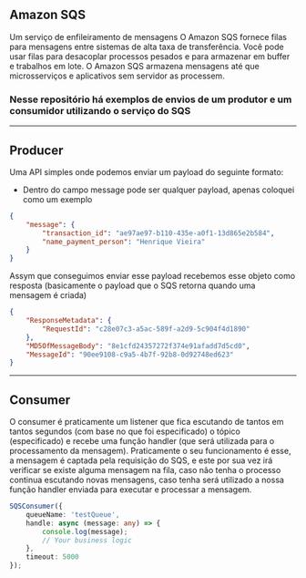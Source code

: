 
## Amazon SQS
Um serviço de enfileiramento de mensagens
O Amazon SQS fornece filas para mensagens entre sistemas de alta taxa de transferência. Você pode usar filas para desacoplar processos pesados e para armazenar em buffer e trabalhos em lote. O Amazon SQS armazena mensagens até que microsserviços e aplicativos sem servidor as processem.

### Nesse repositório há exemplos de envios de um produtor e um consumidor utilizando o serviço do SQS

<hr/>

## Producer

Uma API simples onde podemos enviar um payload do seguinte formato:
 - Dentro do campo message pode ser qualquer payload, apenas coloquei como um exemplo

```json
{
	"message": {
		"transaction_id": "ae97ae97-b110-435e-a0f1-13d865e2b584",
		"name_payment_person": "Henrique Vieira"
	}
}
```
Assym que conseguimos enviar esse payload recebemos esse objeto como resposta (basicamente o payload que o SQS retorna quando uma mensagem é criada)
```json
{
	"ResponseMetadata": {
		"RequestId": "c28e07c3-a5ac-589f-a2d9-5c904f4d1890"
	},
	"MD5OfMessageBody": "8e1cfd24357272f374e91afadd7d5cd0",
	"MessageId": "90ee9108-c9a5-4b7f-92b8-0d92748ed623"
}

```

<hr/>

## Consumer
O consumer é praticamente um listener que fica escutando de tantos em tantos segundos (com base no que foi especificado) o tópico (especificado) e recebe uma função handler (que será utilizada para o processamento da mensagem). 
Praticamente o seu funcionamento é esse, a mensagem é captada pela requisição do SQS, e este por sua vez irá verificar se existe alguma mensagem na fila, caso não tenha o processo continua escutando novas mensagens, caso tenha será utilizado a nossa função handler enviada para executar e processar a mensagem.

```ts
SQSConsumer({
    queueName: 'testQueue',
    handle: async (message: any) => {
        console.log(message);
        // Your business logic
    },
    timeout: 5000
});
```